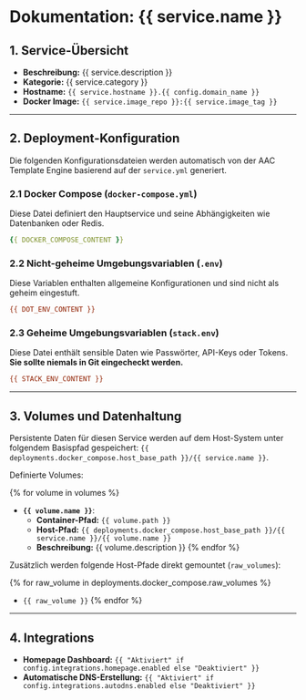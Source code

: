 # Dokumentation: {{ service.name }}

## 1. Service-Übersicht

*   **Beschreibung:** {{ service.description }}
*   **Kategorie:** {{ service.category }}
*   **Hostname:** `{{ service.hostname }}.{{ config.domain_name }}`
*   **Docker Image:** `{{ service.image_repo }}:{{ service.image_tag }}`

---

## 2. Deployment-Konfiguration

Die folgenden Konfigurationsdateien werden automatisch von der AAC Template Engine basierend auf der `service.yml` generiert.

### 2.1 Docker Compose (`docker-compose.yml`)

Diese Datei definiert den Hauptservice und seine Abhängigkeiten wie Datenbanken oder Redis.

```yaml
{{ DOCKER_COMPOSE_CONTENT }}
```

### 2.2 Nicht-geheime Umgebungsvariablen (`.env`)

Diese Variablen enthalten allgemeine Konfigurationen und sind nicht als geheim eingestuft.

```ini
{{ DOT_ENV_CONTENT }}
```

### 2.3 Geheime Umgebungsvariablen (`stack.env`)

Diese Datei enthält sensible Daten wie Passwörter, API-Keys oder Tokens. **Sie sollte niemals in Git eingecheckt werden.**

```ini
{{ STACK_ENV_CONTENT }}
```

---

## 3. Volumes und Datenhaltung

Persistente Daten für diesen Service werden auf dem Host-System unter folgendem Basispfad gespeichert: `{{ deployments.docker_compose.host_base_path }}/{{ service.name }}`.

Definierte Volumes:

{% for volume in volumes %}
*   **`{{ volume.name }}`**:
    *   **Container-Pfad:** `{{ volume.path }}`
    *   **Host-Pfad:** `{{ deployments.docker_compose.host_base_path }}/{{ service.name }}/{{ volume.name }}`
    *   **Beschreibung:** {{ volume.description }}
{% endfor %}

Zusätzlich werden folgende Host-Pfade direkt gemountet (`raw_volumes`):

{% for raw_volume in deployments.docker_compose.raw_volumes %}
*   `{{ raw_volume }}`
{% endfor %}

---

## 4. Integrations

*   **Homepage Dashboard:** `{{ "Aktiviert" if config.integrations.homepage.enabled else "Deaktiviert" }}`
*   **Automatische DNS-Erstellung:** `{{ "Aktiviert" if config.integrations.autodns.enabled else "Deaktiviert" }}`
